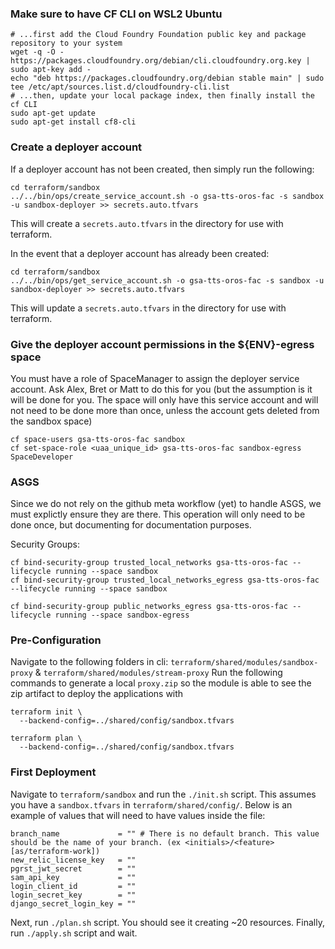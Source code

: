 ### Make sure to have CF CLI on WSL2 Ubuntu
```
# ...first add the Cloud Foundry Foundation public key and package repository to your system
wget -q -O - https://packages.cloudfoundry.org/debian/cli.cloudfoundry.org.key | sudo apt-key add -
echo "deb https://packages.cloudfoundry.org/debian stable main" | sudo tee /etc/apt/sources.list.d/cloudfoundry-cli.list
# ...then, update your local package index, then finally install the cf CLI
sudo apt-get update
sudo apt-get install cf8-cli
```

### Create a deployer account
If a deployer account has not been created, then simply run the following:
```
cd terraform/sandbox
../../bin/ops/create_service_account.sh -o gsa-tts-oros-fac -s sandbox -u sandbox-deployer >> secrets.auto.tfvars
```
This will create a `secrets.auto.tfvars` in the directory for use with terraform.

In the event that a deployer account has already been created:
```
cd terraform/sandbox
../../bin/ops/get_service_account.sh -o gsa-tts-oros-fac -s sandbox -u sandbox-deployer >> secrets.auto.tfvars
```
This will update a `secrets.auto.tfvars` in the directory for use with terraform.

### Give the deployer account permissions in the ${ENV}-egress space
You must have a role of SpaceManager to assign the deployer service account. Ask Alex, Bret or Matt to do this for you (but the assumption is it will be done for you. The space will only have this service account and will not need to be done more than once, unless the account gets deleted from the sandbox space)
```
cf space-users gsa-tts-oros-fac sandbox
cf set-space-role <uaa_unique_id> gsa-tts-oros-fac sandbox-egress SpaceDeveloper
```

### ASGS
Since we do not rely on the github meta workflow (yet) to handle ASGS, we must explictly ensure they are there. This operation will only need to be done once, but documenting for documentation purposes.

Security Groups:
```
cf bind-security-group trusted_local_networks gsa-tts-oros-fac --lifecycle running --space sandbox
cf bind-security-group trusted_local_networks_egress gsa-tts-oros-fac --lifecycle running --space sandbox

cf bind-security-group public_networks_egress gsa-tts-oros-fac --lifecycle running --space sandbox-egress
```

### Pre-Configuration
Navigate to the following folders in cli:
`terraform/shared/modules/sandbox-proxy` & `terraform/shared/modules/stream-proxy`
Run the following commands to generate a local `proxy.zip` so the module is able to see the zip artifact to deploy the applications with
```
terraform init \
  --backend-config=../shared/config/sandbox.tfvars

terraform plan \
  --backend-config=../shared/config/sandbox.tfvars
```

### First Deployment
Navigate to `terraform/sandbox` and run the `./init.sh` script. This assumes you have a `sandbox.tfvars` in `terraform/shared/config/`. Below is an example of values that will need to have values inside the file:
```
branch_name             = "" # There is no default branch. This value should be the name of your branch. (ex <initials>/<feature> [as/terraform-work])
new_relic_license_key   = ""
pgrst_jwt_secret        = ""
sam_api_key             = ""
login_client_id         = ""
login_secret_key        = ""
django_secret_login_key = ""
```

Next, run `./plan.sh` script. You should see it creating ~20 resources.
Finally, run `./apply.sh` script and wait.
